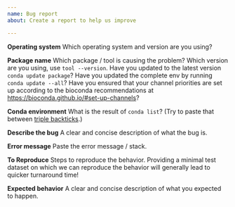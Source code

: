 ```yaml
---
name: Bug report
about: Create a report to help us improve

---
```


**Operating system**
Which operating system and version are you using?

**Package name**
Which package / tool is causing the problem? Which version are you using, use `tool --version`. Have you updated to the latest version `conda update package`? Have you updated the complete env by running `conda update --all`? Have you ensured that your channel priorities are set up according to the bioconda recommendations at https://bioconda.github.io/#set-up-channels?

**Conda environment**
What is the result of `conda list`? (Try to paste that between [triple backticks](https://help.github.com/articles/creating-and-highlighting-code-blocks/).)

**Describe the bug**
A clear and concise description of what the bug is.

**Error message**
Paste the error message / stack.

**To Reproduce**
Steps to reproduce the behavior. Providing a minimal test dataset on which we can reproduce the behavior will generally lead to quicker turnaround time!

**Expected behavior**
A clear and concise description of what you expected to happen.
